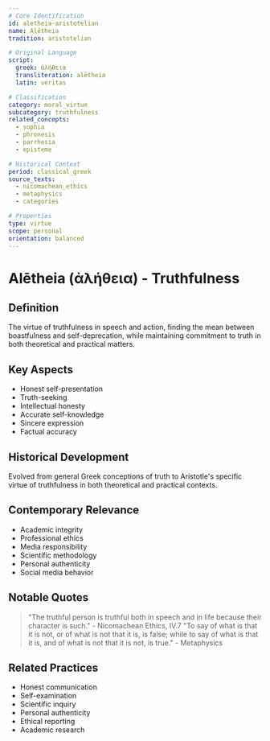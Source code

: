 ```yaml
---
# Core Identification
id: aletheia-aristotelian
name: Alētheia
tradition: aristotelian

# Original Language
script:
  greek: ἀλήθεια
  transliteration: alētheia
  latin: veritas

# Classification
category: moral_virtue
subcategory: truthfulness
related_concepts:
  - sophia
  - phronesis
  - parrhesia
  - episteme

# Historical Context
period: classical_greek
source_texts:
  - nicomachean_ethics
  - metaphysics
  - categories

# Properties
type: virtue
scope: personal
orientation: balanced
---
```


# Alētheia (ἀλήθεια) - Truthfulness

## Definition
The virtue of truthfulness in speech and action, finding the mean between boastfulness and self-deprecation, while maintaining commitment to truth in both theoretical and practical matters.

## Key Aspects
- Honest self-presentation
- Truth-seeking
- Intellectual honesty
- Accurate self-knowledge
- Sincere expression
- Factual accuracy

## Historical Development
Evolved from general Greek conceptions of truth to Aristotle's specific virtue of truthfulness in both theoretical and practical contexts.

## Contemporary Relevance
- Academic integrity
- Professional ethics
- Media responsibility
- Scientific methodology
- Personal authenticity
- Social media behavior

## Notable Quotes
> "The truthful person is truthful both in speech and in life because their character is such." - Nicomachean Ethics, IV.7
> "To say of what is that it is not, or of what is not that it is, is false; while to say of what is that it is, and of what is not that it is not, is true." - Metaphysics

## Related Practices
- Honest communication
- Self-examination
- Scientific inquiry
- Personal authenticity
- Ethical reporting
- Academic research